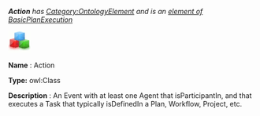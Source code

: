 ___Action__ 
 has
 [Category:OntologyElement](../../Category/OntologyElement "Category:OntologyElement") 
 and is an
 [element of](../../Property/ElementOf "Property:ElementOf") 
[BasicPlanExecution](../../Submissions/BasicPlanExecution "Submissions:BasicPlanExecution")_




  





[![Class](../images/thumb/2/27/Class.gif/45px-Class.gif)](../../Image/Class.gif "Class")


__Name__ 
 : Action
 



__Type:__ 
 owl:Class
 



__Description__ 
 : An Event with at least one Agent that isParticipantIn, and that executes a Task that typically isDefinedIn a Plan, Workflow, Project, etc.